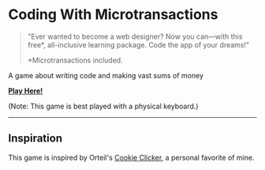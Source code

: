 # Coding With Microtransactions

> "Ever wanted to become a web designer? Now you can—with this free*, all-inclusive learning package. Code the app of your dreams!"
>
> *Microtransactions included.

A game about writing code and making vast sums of money

**[Play Here!](https://codingwithmicrotransactions.netlify.app/)**

(Note: This game is best played with a physical keyboard.)

---

## Inspiration

This game is inspired by Orteil's [Cookie Clicker](https://orteil.dashnet.org/cookieclicker/), a personal favorite of mine.
